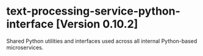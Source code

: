 # text-processing-service-python-interface [Version 0.10.2]
Shared Python utilities and interfaces used across all internal Python-based microservices.
